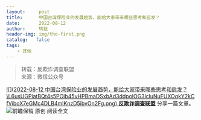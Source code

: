 ```yaml
---
layout:     post
title:      中国台湾保险业的发展趋势，能给大家带来哪些思考和启发？
date:       2022-08-12
author:     转载
header-img: img/the-first.png
catalog:   false
tags:
    - 其他
---
```


<blockquote><p>转载：反欺诈调查联盟<br>
来源：微信公众号</p></blockquote>

[![](2022-08-12
中国台湾保险业的发展趋势，能给大家带来哪些思考和启发？\\L6usUGPiatBQt4s5POib45vHPBmaDSxbAd3ddpolOG3lcluNuFUXOqkY2kCfViboX7eGMc4DLB4mlKnzD5ibvOn2Fg.png)
**反欺诈调查联盟**](javascript:;)
分享一篇文章。
![](http://wx.qlogo.cn/mmhead/Q3auHgzwzM4kRxCElDQVYDiaq5TWXx9H0j0NriaY9Jl8gfk21VQrLibZw/0)前瞻保销
原创
阅读全文
